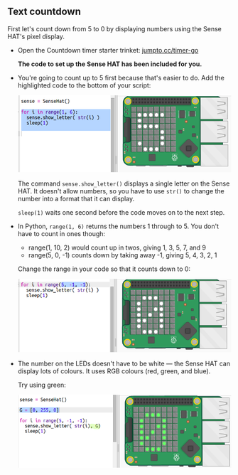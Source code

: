 ## Text countdown

First let's count down from 5 to 0 by displaying numbers using the Sense HAT's pixel display.

+ Open the Countdown timer starter trinket: <a href="http://jumpto.cc/timer-go" target="_blank">jumpto.cc/timer-go</a>
    
    **The code to set up the Sense HAT has been included for you.**

+ You're going to count up to 5 first because that's easier to do. Add the highlighted code to the bottom of your script:
    
    ![знімок екрану](images/timer-count.png)
    
    The command `sense.show_letter()` displays a single letter on the Sense HAT. It doesn't allow numbers, so you have to use `str()` to change the number into a format that it can display.
    
    `sleep(1)` waits one second before the code moves on to the next step.

+ In Python, `range(1, 6)` returns the numbers 1 through to 5. You don't have to count in ones though:
    
    + range(1, 10, 2) would count up in twos, giving 1, 3, 5, 7, and 9
    + range(5, 0, -1) counts down by taking away -1, giving 5, 4, 3, 2, 1
    
    Change the range in your code so that it counts down to 0:
    
    ![скріншот](images/timer-numbers.png)

+ The number on the LEDs doesn't have to be white — the Sense HAT can display lots of colours. It uses RGB colours (red, green, and blue).
    
    Try using green:
    
    ![скріншот](images/timer-green.png)